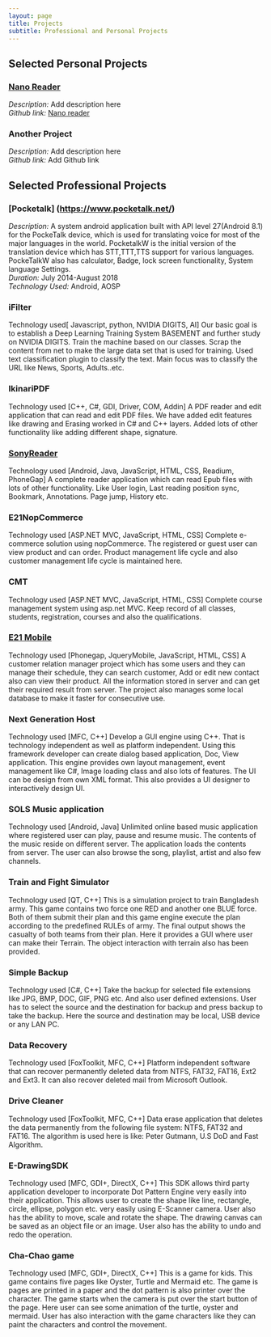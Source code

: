 ```yaml
---
layout: page
title: Projects
subtitle: Professional and Personal Projects
---
```


<!--
## Projects by themes

* [Open source tools for open data](#opentools)
* [Open knowledge](#openknow)
* [Research on machine learning and bioinformatics](#research) (past)
--> 
<!-- to be added:
- asuntohinnat (link to blog post)
- something from Avaus?
-->

## Selected Personal Projects
### [Nano Reader](https://play.google.com/store/apps/details?id=com.microasset.saiful.easyreader&hl=en)   
*Description:* Add description here   
_Github link:_ [Nano reader](...)   
### Another Project   
*Description:* Add description here   
*Github link:* Add Github link    

## Selected Professional Projects
### [Pocketalk] (https://www.pocketalk.net/)
*Description:* A system android application built with API level 27(Android 8.1) for the PockeTalk device, which is used for translating voice for most of the major languages in the world. PocketalkW is the initial version of the translation device which has STT,TTT,TTS support for various languages. PockeTalkW also has calculator, Badge, lock screen functionality, System language Settings.    
*Duration:* July 2014-August 2018    
*Technology Used:* Android, AOSP    

### iFilter
Technology used[ Javascript, python, NVIDIA DIGITS, AI]
Our basic goal is to establish a Deep Learning Training System BASEMENT and further study on NVIDIA DIGITS. Train the machine based on our classes. Scrap the content from net to make the large data set that is used for training. Used text classification plugin to classify the text. Main focus was to classify the URL like News, Sports, Adults..etc.

### IkinariPDF
Technology used [C++, C#, GDI, Driver, COM, Addin]
A PDF reader and edit application that can read and edit PDF files. We have added edit features like drawing and Erasing worked in C# and C++ layers. Added lots of other functionality like adding different shape, signature.

### [SonyReader](https://play.google.com/store/apps/details?id=com.sony.drbd.reader.other.jp&hl=en_US)   
Technology used [Android, Java, JavaScript, HTML, CSS, Readium, PhoneGap]
A complete reader application which can read Epub files with lots of other functionality. Like User login, Last reading position sync, Bookmark, Annotations. Page jump, History etc.

### E21NopCommerce
Technology used [ASP.NET MVC, JavaScript, HTML, CSS]
Complete e-commerce solution using nopCommerce. The registered or guest user can view product and can order. Product management life cycle and also customer management life cycle is maintained here.

### CMT
Technology used [ASP.NET MVC, JavaScript, HTML, CSS]
Complete course management system using asp.net MVC. Keep record of all classes, students, registration, courses and also the qualifications.

### [E21 Mobile](https://apps.apple.com/us/app/e21-mobile/id580824025)
Technology used [Phonegap, JqueryMobile, JavaScript, HTML, CSS]
A customer relation manager project which has some users and they can manage their schedule, they can search customer, Add or edit new contact also can view their product. All the information stored in server and can get their required result from server. The project also manages some local database to make it faster for consecutive use.

### Next Generation Host
Technology used [MFC, C++]
Develop a GUI engine using C++. That is technology independent as well as platform independent. Using this framework developer can create dialog based application, Doc, View application. This engine provides own layout management, event management like C#, Image loading class and also lots of features. The UI can be design from own XML format. This also provides a UI designer to interactively design UI.


### SOLS Music application
Technology used [Android, Java]
Unlimited online based music application where registered user can play, pause and resume music. The contents of the music reside on different server. The application loads the contents from server. The user can also browse the song, playlist, artist and also few channels.

### Train and Fight Simulator
Technology used [QT, C++]
This is a simulation project to train Bangladesh army. This game contains two force one RED and another one BLUE force. Both of them submit their plan and this game engine execute the plan according to the predefined RULEs of army. The final output shows the casualty of both teams from their plan. Here it provides a GUI where user can make their Terrain. The object interaction with terrain also has been provided.

### Simple Backup
Technology used [C#, C++]
Take the backup for selected file extensions like JPG, BMP, DOC, GIF, PNG etc. And also user defined extensions. User has to select the source and the destination for backup and press backup to take the backup. Here the source and destination may be local, USB device or any LAN PC.

### Data Recovery
Technology used [FoxToolkit, MFC, C++]
Platform independent software that can recover permanently deleted data from NTFS, FAT32, FAT16, Ext2 and Ext3. It can also recover deleted mail from Microsoft Outlook.

### Drive Cleaner
Technology used [FoxToolkit, MFC, C++]
Data erase application that deletes the data permanently from the following file system: NTFS, FAT32 and FAT16. The algorithm is used here is like: Peter Gutmann, U.S DoD and Fast Algorithm.

### E-DrawingSDK
Technology used [MFC, GDI+, DirectX, C++]
This SDK allows third party application developer to incorporate Dot Pattern Engine very easily into their application. This allows user to create the shape like line, rectangle, circle, ellipse, polygon etc. very easily using E-Scanner camera. User also has the ability to move, scale and rotate the shape. The drawing canvas can be saved as an object file or an image. User also has the ability to undo and redo the operation.

### Cha-Chao game
Technology used [MFC, GDI+, DirectX, C++]
This is a game for kids. This game contains five pages like Oyster, Turtle and Mermaid etc. The game is pages are printed in a paper and the dot pattern is also printer over the character. The game starts when the camera is put over the start button of the page. Here user can see some animation of the turtle, oyster and mermaid. User has also interaction with the game characters like they can paint the characters and control the movement.
